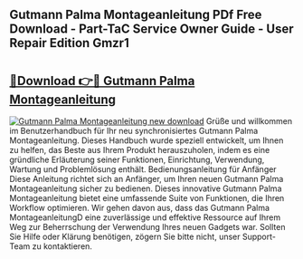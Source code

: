 ## Gutmann Palma Montageanleitung PDf Free Download - Part-TaC Service Owner Guide - User Repair Edition Gmzr1

# <h2><a href="http://df6icl.blite.top/?on=Gutmann+Palma+Montageanleitung">🔗Download 👉🔴 Gutmann Palma Montageanleitung</a></h2>

[![Gutmann Palma Montageanleitung new download](https://i.imgur.com/lujVjoI.png)](http://df6icl.blite.top/?on=Gutmann+Palma+Montageanleitung)
Grüße und willkommen im Benutzerhandbuch für Ihr neu synchronisiertes Gutmann Palma Montageanleitung. Dieses Handbuch wurde speziell entwickelt, um Ihnen zu helfen, das Beste aus Ihrem Produkt herauszuholen, indem es eine gründliche Erläuterung seiner Funktionen, Einrichtung, Verwendung, Wartung und Problemlösung enthält. Bedienungsanleitung für Anfänger Diese Anleitung richtet sich an Anfänger, um Ihren neuen Gutmann Palma Montageanleitung sicher zu bedienen. Dieses innovative Gutmann Palma Montageanleitung bietet eine umfassende Suite von Funktionen, die Ihren Workflow optimieren. Wir gehen davon aus, dass das Gutmann Palma MontageanleitungD eine zuverlässige und effektive Ressource auf Ihrem Weg zur Beherrschung der Verwendung Ihres neuen Gadgets war. Sollten Sie Hilfe oder Klärung benötigen, zögern Sie bitte nicht, unser Support-Team zu kontaktieren.
